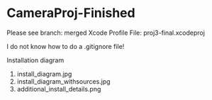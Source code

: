 # CameraProj-Finished

Please see branch: merged
Xcode Profile File: proj3-final.xcodeproj

I do not know how to do a .gitignore file!

Installation diagram
  1)   install_diagram.jpg
  2)   install_diagram_withsources.jpg
  3)   additional_install_details.png
